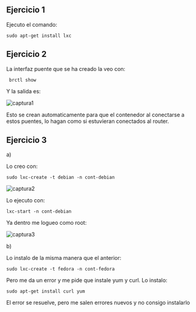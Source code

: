 Ejercicio 1
-----------

Ejecuto el comando:

    sudo apt-get install lxc
    

Ejercicio 2
-----------

La interfaz puente que se ha creado la veo con:

     brctl show
     
Y la salida es:

![captura1](https://dl.dropbox.com/s/bevwg3vjjm14lpv/interfaces-puente.png)

Esto se crean automaticamente para que el contenedor al conectarse a estos puentes, lo hagan como si estuvieran conectados
al router.

Ejercicio 3
-----------

a)

Lo creo con:

    sudo lxc-create -t debian -n cont-debian

![captura2](https://dl.dropbox.com/s/6zj4rckzer01p4c/contenedor-debian.png)

Lo ejecuto con:

    lxc-start -n cont-debian
    
Ya dentro me logueo como root:

![captura3](https://www.dropbox.com/s/ermtxzv1mwg6w3y/cont-debian-ejecuta.png)

b)

Lo instalo de la misma manera que el anterior:

    sudo lxc-create -t fedora -n cont-fedora

Pero me da un error y me pide que instale yum y curl. Lo instalo:

    sudo apt-get install curl yum
    
El error se resuelve, pero me salen errores nuevos y no consigo instalarlo




